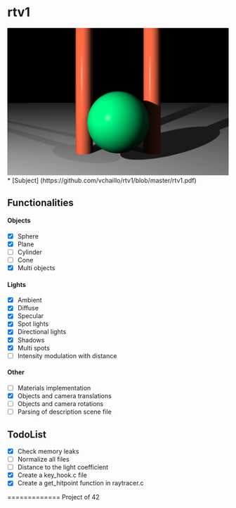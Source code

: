rtv1
====

<img src="https://raw.githubusercontent.com/vchaillo/rtv1/master/doc/screenshots/Screenshot_20161223_040938.png"/>
* [Subject] (https://github.com/vchaillo/rtv1/blob/master/rtv1.pdf)

## Functionalities

#### Objects
- [x] Sphere
- [x] Plane
- [ ] Cylinder
- [ ] Cone
- [x] Multi objects

#### Lights
- [x] Ambient
- [x] Diffuse
- [x] Specular
- [x] Spot lights
- [x] Directional lights
- [x] Shadows
- [x] Multi spots
- [ ] Intensity modulation with distance

#### Other
- [ ] Materials implementation
- [x] Objects and camera translations
- [ ] Objects and camera rotations
- [ ] Parsing of description scene file

## TodoList
- [x] Check memory leaks
- [ ] Normalize all files
- [ ] Distance to the light coefficient
- [x] Create a key_hook.c file
- [x] Create a get_hitpoint function in raytracer.c

=============
Project of 42
